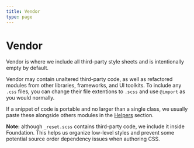 ```yaml
---
title: Vendor
type: page
---
```


Vendor
======

Vendor is where we include all third-party style sheets and is intentionally empty by default.

Vendor may contain unaltered third-party code, as well as refactored modules from other libraries, frameworks, and UI toolkits. To include any `.css` files, you can change their file extentions to `.scss` and use `@import` as you would normally.

If a snippet of code is portable and no larger than a single class, we usually paste these alongside others modules in the [Helpers][helpers] section.

**Note:** although `_reset.scss` contains third-party code, we include it inside Foundation. This helps us organize low-level styles and prevent some potential source order dependency issues when authoring CSS.


[helpers]: /foundation/helpers/
